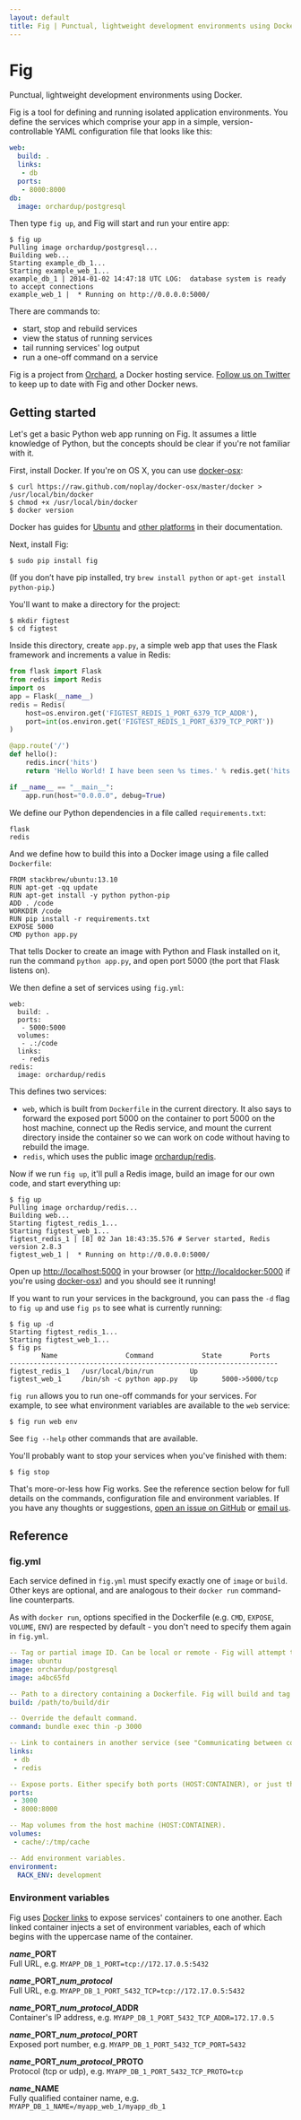 ```yaml
---
layout: default
title: Fig | Punctual, lightweight development environments using Docker
---
```


Fig
====

Punctual, lightweight development environments using Docker.

Fig is a tool for defining and running isolated application environments. You define the services which comprise your app in a simple, version-controllable YAML configuration file that looks like this:

```yaml
web:
  build: .
  links:
   - db
  ports:
   - 8000:8000
db:
  image: orchardup/postgresql
```

Then type `fig up`, and Fig will start and run your entire app:

    $ fig up
    Pulling image orchardup/postgresql...
    Building web...
    Starting example_db_1...
    Starting example_web_1...
    example_db_1 | 2014-01-02 14:47:18 UTC LOG:  database system is ready to accept connections
    example_web_1 |  * Running on http://0.0.0.0:5000/

There are commands to:

 - start, stop and rebuild services
 - view the status of running services
 - tail running services' log output
 - run a one-off command on a service

Fig is a project from [Orchard](https://orchardup.com), a Docker hosting service. [Follow us on Twitter](https://twitter.com/orchardup) to keep up to date with Fig and other Docker news.


Getting started
---------------

Let's get a basic Python web app running on Fig. It assumes a little knowledge of Python, but the concepts should be clear if you're not familiar with it.

First, install Docker. If you're on OS X, you can use [docker-osx](https://github.com/noplay/docker-osx):

    $ curl https://raw.github.com/noplay/docker-osx/master/docker > /usr/local/bin/docker
    $ chmod +x /usr/local/bin/docker
    $ docker version

Docker has guides for [Ubuntu](http://docs.docker.io/en/latest/installation/ubuntulinux/) and [other platforms](http://docs.docker.io/en/latest/installation/) in their documentation.

Next, install Fig:

    $ sudo pip install fig

(If you don’t have pip installed, try `brew install python` or `apt-get install python-pip`.)

You'll want to make a directory for the project:

    $ mkdir figtest
    $ cd figtest

Inside this directory, create `app.py`, a simple web app that uses the Flask framework and increments a value in Redis:

```python
from flask import Flask
from redis import Redis
import os
app = Flask(__name__)
redis = Redis(
    host=os.environ.get('FIGTEST_REDIS_1_PORT_6379_TCP_ADDR'),
    port=int(os.environ.get('FIGTEST_REDIS_1_PORT_6379_TCP_PORT'))
)

@app.route('/')
def hello():
    redis.incr('hits')
    return 'Hello World! I have been seen %s times.' % redis.get('hits')

if __name__ == "__main__":
    app.run(host="0.0.0.0", debug=True)
```

We define our Python dependencies in a file called `requirements.txt`:

    flask
    redis

And we define how to build this into a Docker image using a file called `Dockerfile`:

    FROM stackbrew/ubuntu:13.10
    RUN apt-get -qq update
    RUN apt-get install -y python python-pip
    ADD . /code
    WORKDIR /code
    RUN pip install -r requirements.txt
    EXPOSE 5000
    CMD python app.py

That tells Docker to create an image with Python and Flask installed on it, run the command `python app.py`, and open port 5000 (the port that Flask listens on).

We then define a set of services using `fig.yml`:

    web:
      build: .
      ports:
       - 5000:5000
      volumes:
       - .:/code
      links:
       - redis
    redis:
      image: orchardup/redis

This defines two services:

 - `web`, which is built from `Dockerfile` in the current directory. It also says to forward the exposed port 5000 on the container to port 5000 on the host machine, connect up the Redis service, and mount the current directory inside the container so we can work on code without having to rebuild the image.
 - `redis`, which uses the public image [orchardup/redis](https://index.docker.io/u/orchardup/redis/). 

Now if we run `fig up`, it'll pull a Redis image, build an image for our own code, and start everything up:

    $ fig up
    Pulling image orchardup/redis...
    Building web...
    Starting figtest_redis_1...
    Starting figtest_web_1...
    figtest_redis_1 | [8] 02 Jan 18:43:35.576 # Server started, Redis version 2.8.3
    figtest_web_1 |  * Running on http://0.0.0.0:5000/

Open up [http://localhost:5000](http://localhost:5000) in your browser (or [http://localdocker:5000](http://localdocker:5000) if you're using [docker-osx](https://github.com/noplay/docker-osx)) and you should see it running!

If you want to run your services in the background, you can pass the `-d` flag to `fig up` and use `fig ps` to see what is currently running:

    $ fig up -d
    Starting figtest_redis_1...
    Starting figtest_web_1...
    $ fig ps
            Name                 Command            State       Ports
    -------------------------------------------------------------------
    figtest_redis_1   /usr/local/bin/run         Up
    figtest_web_1     /bin/sh -c python app.py   Up      5000->5000/tcp

`fig run` allows you to run one-off commands for your services. For example, to see what environment variables are available to the `web` service:

    $ fig run web env


See `fig --help` other commands that are available.

You'll probably want to stop your services when you've finished with them:

    $ fig stop

That's more-or-less how Fig works. See the reference section below for full details on the commands, configuration file and environment variables. If you have any thoughts or suggestions, [open an issue on GitHub](https://github.com/orchardup/fig) or [email us](mailto:hello@orchardup.com).


Reference
---------

### fig.yml

Each service defined in `fig.yml` must specify exactly one of `image` or `build`. Other keys are optional, and are analogous to their `docker run` command-line counterparts.

As with `docker run`, options specified in the Dockerfile (e.g. `CMD`, `EXPOSE`, `VOLUME`, `ENV`) are respected by default - you don't need to specify them again in `fig.yml`.

```yaml
-- Tag or partial image ID. Can be local or remote - Fig will attempt to pull if it doesn't exist locally.
image: ubuntu
image: orchardup/postgresql
image: a4bc65fd

-- Path to a directory containing a Dockerfile. Fig will build and tag it with a generated name, and use that image thereafter.
build: /path/to/build/dir

-- Override the default command.
command: bundle exec thin -p 3000

-- Link to containers in another service (see "Communicating between containers").
links:
 - db
 - redis

-- Expose ports. Either specify both ports (HOST:CONTAINER), or just the container port (a random host port will be chosen).
ports:
 - 3000
 - 8000:8000

-- Map volumes from the host machine (HOST:CONTAINER).
volumes:
 - cache/:/tmp/cache

-- Add environment variables.
environment:
  RACK_ENV: development
```

### Environment variables

Fig uses [Docker links] to expose services' containers to one another. Each linked container injects a set of environment variables, each of which begins with the uppercase name of the container.

<b><i>name</i>\_PORT</b><br>
Full URL, e.g. `MYAPP_DB_1_PORT=tcp://172.17.0.5:5432`

<b><i>name</i>\_PORT\_<i>num</i>\_<i>protocol</i></b><br>
Full URL, e.g. `MYAPP_DB_1_PORT_5432_TCP=tcp://172.17.0.5:5432`

<b><i>name</i>\_PORT\_<i>num</i>\_<i>protocol</i>\_ADDR</b><br>
Container's IP address, e.g. `MYAPP_DB_1_PORT_5432_TCP_ADDR=172.17.0.5`

<b><i>name</i>\_PORT\_<i>num</i>\_<i>protocol</i>\_PORT</b><br>
Exposed port number, e.g. `MYAPP_DB_1_PORT_5432_TCP_PORT=5432`

<b><i>name</i>\_PORT\_<i>num</i>\_<i>protocol</i>\_PROTO</b><br>
Protocol (tcp or udp), e.g. `MYAPP_DB_1_PORT_5432_TCP_PROTO=tcp`

<b><i>name</i>\_NAME</b><br>
Fully qualified container name, e.g. `MYAPP_DB_1_NAME=/myapp_web_1/myapp_db_1`


[Docker links]: http://docs.docker.io/en/latest/use/port_redirection/#linking-a-container
